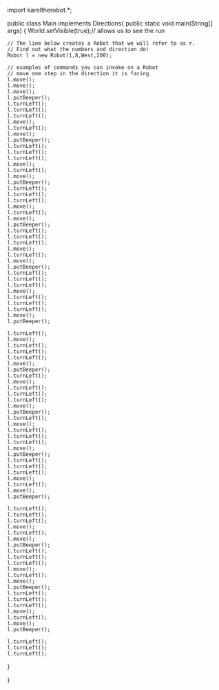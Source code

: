 import kareltherobot.*;

public class Main implements Directions{
  public static void main(String[] args) {
    World.setVisible(true);// allows us to see the run

    // The line below creates a Robot that we will refer to as r.  
    // Find out what the numbers and direction do!
    Robot l = new Robot(1,8,West,200);
		
    // examples of commands you can invoke on a Robot
    // move one step in the direction it is facing
    l.move();
    l.move();
    l.move();
    l.putBeeper();
    l.turnLeft();
    l.turnLeft();
    l.turnLeft();
    l.move();
    l.turnLeft();
    l.move();
    l.putBeeper();
    l.turnLeft();
    l.turnLeft();
    l.turnLeft();
    l.move();
    l.turnLeft();
    l.move();
    l.putBeeper();
    l.turnLeft();
    l.turnLeft();
    l.turnLeft();
    l.move();
    l.turnLeft();
    l.move();
    l.putBeeper();
    l.turnLeft();
    l.turnLeft();
    l.turnLeft();
    l.move();
    l.turnLeft();
    l.move();
    l.putBeeper();
    l.turnLeft();
    l.turnLeft();
    l.turnLeft();
    l.move();
    l.turnLeft();
    l.turnLeft();
    l.turnLeft();
    l.move();
    l.putBeeper();

    l.turnLeft();
    l.move();
    l.turnLeft();
    l.turnLeft();
    l.turnLeft();
    l.move();
    l.putBeeper();
    l.turnLeft();
    l.move();
    l.turnLeft();
    l.turnLeft();
    l.turnLeft();
    l.move();
    l.putBeeper();
    l.turnLeft();
    l.move();
    l.turnLeft();
    l.turnLeft();
    l.turnLeft();
    l.move();
    l.putBeeper();
    l.turnLeft();
    l.turnLeft();
    l.turnLeft();
    l.move();
    l.turnLeft();
    l.move();
    l.putBeeper();

    l.turnLeft();
    l.turnLeft();
    l.turnLeft();
    l.move();
    l.turnLeft();
    l.move();
    l.putBeeper();
    l.turnLeft();
    l.turnLeft();
    l.turnLeft();
    l.move();
    l.turnLeft();
    l.move();
    l.putBeeper();
    l.turnLeft();
    l.turnLeft();
    l.turnLeft();
    l.move();
    l.turnLeft();
    l.move();
    l.putBeeper();

    l.turnLeft();
    l.turnLeft();
    l.turnLeft();

  }

}
